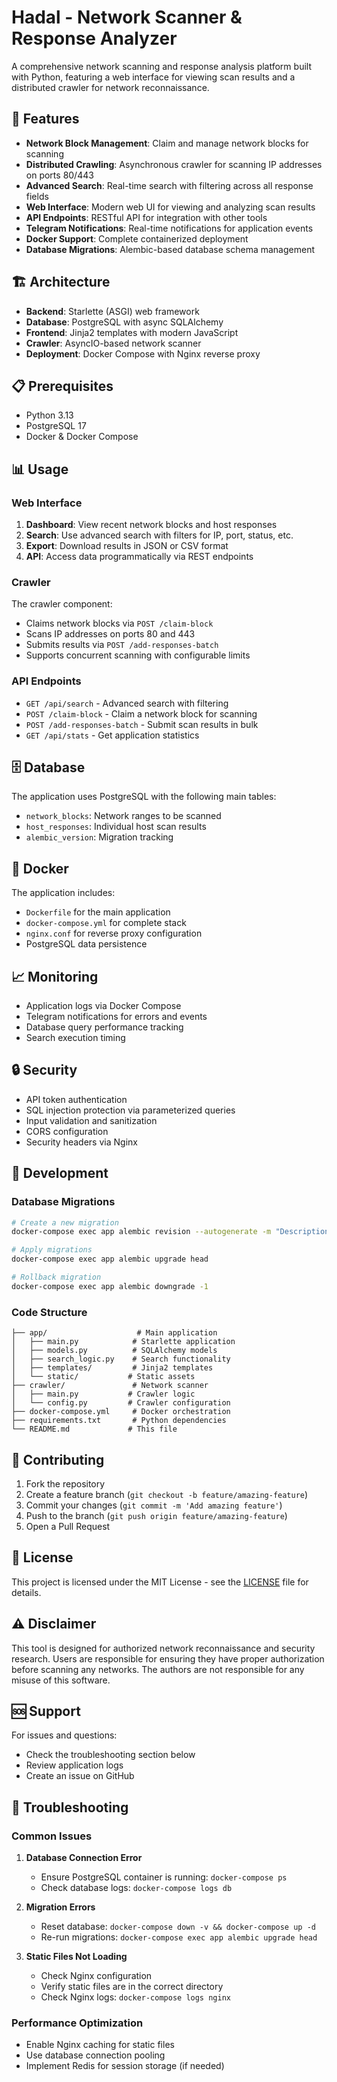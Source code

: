 # Hadal - Network Scanner & Response Analyzer

A comprehensive network scanning and response analysis platform built with Python, featuring a web interface for viewing scan results and a distributed crawler for network reconnaissance.

## 🚀 Features

- **Network Block Management**: Claim and manage network blocks for scanning
- **Distributed Crawling**: Asynchronous crawler for scanning IP addresses on ports 80/443
- **Advanced Search**: Real-time search with filtering across all response fields
- **Web Interface**: Modern web UI for viewing and analyzing scan results
- **API Endpoints**: RESTful API for integration with other tools
- **Telegram Notifications**: Real-time notifications for application events
- **Docker Support**: Complete containerized deployment
- **Database Migrations**: Alembic-based database schema management

## 🏗️ Architecture

- **Backend**: Starlette (ASGI) web framework
- **Database**: PostgreSQL with async SQLAlchemy
- **Frontend**: Jinja2 templates with modern JavaScript
- **Crawler**: AsyncIO-based network scanner
- **Deployment**: Docker Compose with Nginx reverse proxy

## 📋 Prerequisites

- Python 3.13
- PostgreSQL 17
- Docker & Docker Compose

## 📊 Usage

### Web Interface

1. **Dashboard**: View recent network blocks and host responses
2. **Search**: Use advanced search with filters for IP, port, status, etc.
3. **Export**: Download results in JSON or CSV format
4. **API**: Access data programmatically via REST endpoints

### Crawler

The crawler component:
- Claims network blocks via `POST /claim-block`
- Scans IP addresses on ports 80 and 443
- Submits results via `POST /add-responses-batch`
- Supports concurrent scanning with configurable limits

### API Endpoints

- `GET /api/search` - Advanced search with filtering
- `POST /claim-block` - Claim a network block for scanning
- `POST /add-responses-batch` - Submit scan results in bulk
- `GET /api/stats` - Get application statistics

## 🗄️ Database

The application uses PostgreSQL with the following main tables:
- `network_blocks`: Network ranges to be scanned
- `host_responses`: Individual host scan results
- `alembic_version`: Migration tracking

## 🐳 Docker

The application includes:
- `Dockerfile` for the main application
- `docker-compose.yml` for complete stack
- `nginx.conf` for reverse proxy configuration
- PostgreSQL data persistence

## 📈 Monitoring

- Application logs via Docker Compose
- Telegram notifications for errors and events
- Database query performance tracking
- Search execution timing

## 🔒 Security

- API token authentication
- SQL injection protection via parameterized queries
- Input validation and sanitization
- CORS configuration
- Security headers via Nginx

## 🚀 Development

### Database Migrations
```bash
# Create a new migration
docker-compose exec app alembic revision --autogenerate -m "Description"

# Apply migrations
docker-compose exec app alembic upgrade head

# Rollback migration
docker-compose exec app alembic downgrade -1
```

### Code Structure
```
├── app/                    # Main application
│   ├── main.py            # Starlette application
│   ├── models.py          # SQLAlchemy models
│   ├── search_logic.py    # Search functionality
│   ├── templates/         # Jinja2 templates
│   └── static/           # Static assets
├── crawler/               # Network scanner
│   ├── main.py           # Crawler logic
│   └── config.py         # Crawler configuration
├── docker-compose.yml     # Docker orchestration
├── requirements.txt       # Python dependencies
└── README.md             # This file
```

## 🤝 Contributing

1. Fork the repository
2. Create a feature branch (`git checkout -b feature/amazing-feature`)
3. Commit your changes (`git commit -m 'Add amazing feature'`)
4. Push to the branch (`git push origin feature/amazing-feature`)
5. Open a Pull Request

## 📝 License

This project is licensed under the MIT License - see the [LICENSE](LICENSE) file for details.

## ⚠️ Disclaimer

This tool is designed for authorized network reconnaissance and security research. Users are responsible for ensuring they have proper authorization before scanning any networks. The authors are not responsible for any misuse of this software.

## 🆘 Support

For issues and questions:
- Check the troubleshooting section below
- Review application logs
- Create an issue on GitHub

## 🔧 Troubleshooting

### Common Issues

1. **Database Connection Error**
   - Ensure PostgreSQL container is running: `docker-compose ps`
   - Check database logs: `docker-compose logs db`

2. **Migration Errors**
   - Reset database: `docker-compose down -v && docker-compose up -d`
   - Re-run migrations: `docker-compose exec app alembic upgrade head`

3. **Static Files Not Loading**
   - Check Nginx configuration
   - Verify static files are in the correct directory
   - Check Nginx logs: `docker-compose logs nginx`

### Performance Optimization

- Enable Nginx caching for static files
- Use database connection pooling
- Implement Redis for session storage (if needed)
